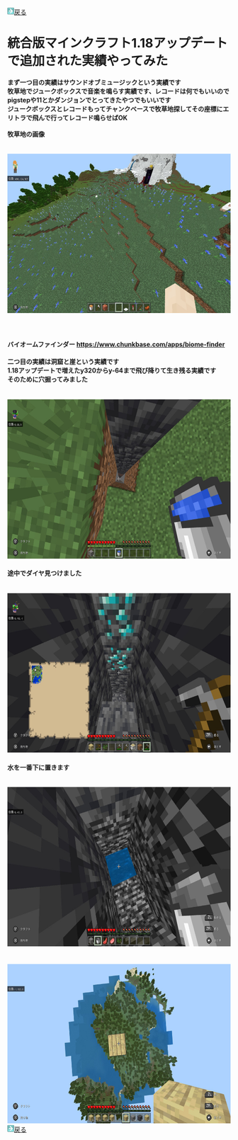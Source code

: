 <html>
	<body>
		<img src="/../../A301821D-EDD4-4194-96DB-E244DD3B5B57.gif" alt=""><a href="../">戻る</a><br />
		<h1>統合版マインクラフト1.18アップデートで追加された実績やってみた</h1>
		<h4>まず一つ目の実績はサウンドオブミュージックという実績です<br />牧草地でジュークボックスで音楽を鳴らす実績です、レコードは何でもいいのでpigstepや11とかダンジョンでとってきたやつでもいいです<br />ジュークボックスとレコードもってチャンクベースで牧草地探してその座標にエリトラで飛んで行ってレコード鳴らせばOK<br /><br />牧草地の画像</h4><br />
		<img src="1.jpg" alt="" width="640" height="360" /><br />
		<h4></h4><br />
		<h4>バイオームファインダー
			<a href="https://www.chunkbase.com/apps/biome-finder">https://www.chunkbase.com/apps/biome-finder</a>
		</h4>
		<h4>二つ目の実績は洞窟と崖という実績です<br />1.18アップデートで増えたy320からy-64まで飛び降りて生き残る実績です<br />そのために穴掘ってみました</h4><br />
		<img src="4.jpg" alt="" width="640" height="360" /><br />
		<h4>途中でダイヤ見つけました</h4><br />
		<img src="2.jpg" alt="" width="640" height="360" /><br />
		<h4>水を一番下に置きます</h4><br />
		<img src="5.jpg" alt="" width="640" height="360" /><br />
		<h4></h4><br />
		<img src="6.jpg" alt="" width="640" height="360" /><br />
		<img src="/../../A301821D-EDD4-4194-96DB-E244DD3B5B57.gif" alt=""><a href="../">戻る</a><br />
	</body>
</html>
